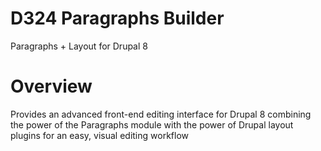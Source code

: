 D324 Paragraphs Builder
============================

Paragraphs + Layout for Drupal 8

Overview
========

Provides an advanced front-end editing interface for Drupal 8 combining the power of the Paragraphs module with the
power of Drupal layout plugins for an easy, visual editing workflow
